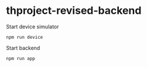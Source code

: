 # thproject-revised-backend
Start device simulator
```
npm run device
```
Start backend
```
npm run app
```